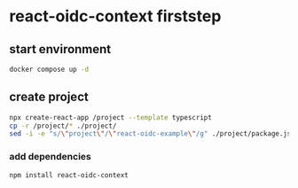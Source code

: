 # react-oidc-context firststep

## start environment

```sh
docker compose up -d
```

## create project

```sh
npx create-react-app /project --template typescript
cp -r /project/* ./project/
sed -i -e "s/\"project\"/\"react-oidc-example\"/g" ./project/package.json ./project/package-lock.json
```

### add dependencies

```sh
npm install react-oidc-context
```

